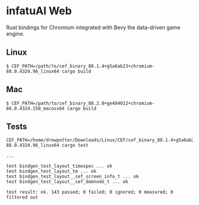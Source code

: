 # infatuAI Web

Rust bindings for Chromium integrated with Bevy the data-driven game engine.

## Linux

```
$ CEF_PATH=/path/to/cef_binary_88.1.4+g5a6ab23+chromium-88.0.4324.96_linux64 cargo build
```

## Mac

```
$ CEF_PATH=/path/to/cef_binary_88.2.8+ge484012+chromium-88.0.4324.150_macosx64 cargo build
```

## Tests
```
CEF_PATH=/home/drewpotter/Downloads/Linux/CEF/cef_binary_88.1.4+g5a6ab23+chromium-88.0.4324.96_linux64 cargo test

...

test bindgen_test_layout_timespec ... ok
test bindgen_test_layout_tm ... ok
test bindgen_test_layout__cef_screen_info_t ... ok
test bindgen_test_layout__cef_domnode_t ... ok

test result: ok. 143 passed; 0 failed; 0 ignored; 0 measured; 0 filtered out

```